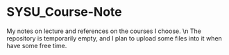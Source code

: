 # SYSU_Course-Note
My notes on lecture and references on the courses I choose. \n
The repository is temporarily empty, and I plan to upload some files into it when have some free time.
